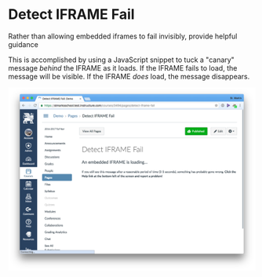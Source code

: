 # Detect IFRAME Fail

Rather than allowing embedded iframes to fail invisibly, provide helpful guidance

This is accomplished by using a JavaScript snippet to tuck a "canary" message _behind_ the IFRAME as it loads. If the IFRAME fails to load, the message will be visible. If the IFRAME _does_ load, the message disappears.

![Detect IFRAME Fail](/doc/detect-iframe-fail.png)
